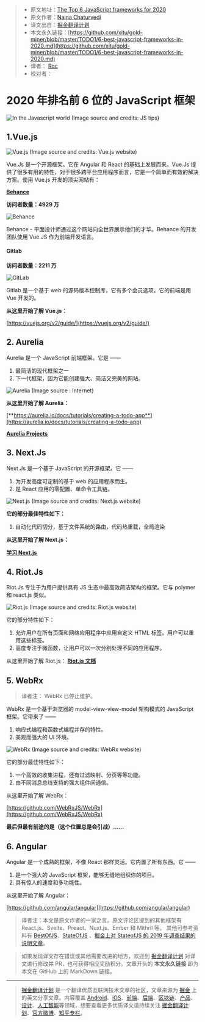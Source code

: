 > * 原文地址：[The Top 6 JavaScript frameworks for 2020](https://medium.com/javascript-in-plain-english/6-best-javascript-frameworks-in-2020-102babf80196)
> * 原文作者：[Naina Chaturvedi](https://medium.com/@Naina04)
> * 译文出自：[掘金翻译计划](https://github.com/xitu/gold-miner)
> * 本文永久链接：[https://github.com/xitu/gold-miner/blob/master/TODO1/6-best-javascript-frameworks-in-2020.md](https://github.com/xitu/gold-miner/blob/master/TODO1/6-best-javascript-frameworks-in-2020.md)
> * 译者： [Roc](https://github.com/QinRoc)
> * 校对者：

# 2020 年排名前 6 位的 JavaScript 框架

![In the Javascript world (Image source and credits: JS tips)](https://cdn-images-1.medium.com/max/3200/0*0bpy35Lc6rAdvivL.gif)

## 1.Vue.js

![Vue.js (Image source and credits: Vue.js website)](https://cdn-images-1.medium.com/max/2430/0*Yk9b_HN-r7SCgzPD.png)

Vue.Js 是一个开源框架。它在 Angular 和 React 的基础上发展而来。Vue.Js 提供了很多有用的特性，对于很多跨平台应用程序而言，它是一个简单而有效的解决方案。使用 Vue.js 开发的顶尖网站有：

[**Behance**](https://www.behance.net/)

**访问者数量：4929 万**

![Behance](https://cdn-images-1.medium.com/max/2698/0*kFWAmDIqI1JjI5dN.png)

Behance - 平面设计师通过这个网站向全世界展示他们的才华。Behance 的开发团队使用 Vue.JS 作为前端开发语言。

#### Gitlab

**访问者数量：2211 万**

![GitLab](https://cdn-images-1.medium.com/max/2698/0*5kyzA3WuoeSaoFgB.png)

Gitlab 是一个基于 web 的源码版本控制库，它有多个会员选项。它的前端是用 Vue 开发的。

****从这里开始了解 Vue.js**：**

[https://vuejs.org/v2/guide/](https://vuejs.org/v2/guide/)

## 2. Aurelia

Aurelia 是一个 JavaScript 前端框架。它是 ——

1. 最简洁的现代框架之一
2. 下一代框架，因为它能创建强大、简洁又完美的网站。

![Aurelia (Image source : Internet)](https://cdn-images-1.medium.com/max/2000/0*SCuBUePVIJKX3QcM.jpg)

**从这里开始了解 Aurelia：**

[**https://aurelia.io/docs/tutorials/creating-a-todo-app**](https://aurelia.io/docs/tutorials/creating-a-todo-app)

[**Aurelia Projects**](https://github.com/aurelia-project)

## 3. Next.Js

Next.Js 是一个基于 JavaScript 的开源框架。它 ——

1. 为开发高度可定制的基于 web 的应用程序而生。
2. 是 React 应用的零配置、单命令工具链。

![Next.js (Image source and credits: Next.js website)](https://cdn-images-1.medium.com/max/2800/0*Xs8fycEdNqhhQ9jZ.jpg)

**它的部分最佳特性如下：**

1. 自动化代码切分，基于文件系统的路由，代码热重载，全局渲染

**从这里开始了解 Next.js：**

[**学习 Next.js**](https://nextjs.org/learn/basics/getting-started)

## 4. Riot.Js

Riot.Js 专注于为用户提供具有 JS 生态中最高效简洁架构的框架。它与 polymer 和 react.js 类似。

![Riot.js (Image source and credits: Riot.js website)](https://cdn-images-1.medium.com/max/2000/0*ioaCESwyj2JbpW_m.jpg)

它的部分特性如下：

1. 允许用户在所有页面和网络应用程序中应用自定义 HTML 标签。用户可以重用这些标签。
2. 高度专注于微函数，让用户可以一次分别处理不同的应用程序。

从这里开始了解 Riot.js：
[**Riot.js 文档**](https://riot.js.org/documentation/)

## 5. WebRx
>译者注： WebRx 已停止维护。

WebRx 是一个基于浏览器的 model-view-view-model 架构模式的 JavaScript 框架。它带来了 ——

1. 响应式编程和函数式编程并存的特性。
2. 美观而强大的 UI 环境。

![WebRx (Image source and credits: WebRx website)](https://cdn-images-1.medium.com/max/2048/0*h6Cc_Hm7i0begHhE.png)

它的部分最佳特性如下：

1. 一个高效的收集进程，还有过滤映射、分页等等功能。
2. 由不同消息总线支持的强大组件间通信。

 从这里开始了解 WebRx：

[https://github.com/WebRxJS/WebRx](https://github.com/WebRxJS/WebRx)

**最后但最有前途的是（这个位置总是会引战）……**

## 6. Angular

Angular 是一个成熟的框架，不像 React 那样灵活。它内置了所有东西。它 ——

1. 是一个强大的 JavaScript 框架，能够无缝地组织你的项目。
2. 具有惊人的速度和多功能性。

 从这里开始了解 Angular：

[https://github.com/angular/angular](https://github.com/angular/angular)

>译者注：本文是原文作者的一家之言。原文评论区提到的其他框架有 React.js、Svelte、Preact、Nuxt.js、Ember 和 Mithril 等。
其他可参考资料有 [BestOfJS](https://bestofjs.org/)、[StateOfJS](https://stateofjs.com/) 、[掘金上对 StateofJS 的 2019 年调查结果的说明文章](https://juejin.im/post/5e071b676fb9a016391d5bb8)。

> 如果发现译文存在错误或其他需要改进的地方，欢迎到 [掘金翻译计划](https://github.com/xitu/gold-miner) 对译文进行修改并 PR，也可获得相应奖励积分。文章开头的 **本文永久链接** 即为本文在 GitHub 上的 MarkDown 链接。

---

> [掘金翻译计划](https://github.com/xitu/gold-miner) 是一个翻译优质互联网技术文章的社区，文章来源为 [掘金](https://juejin.im) 上的英文分享文章。内容覆盖 [Android](https://github.com/xitu/gold-miner#android)、[iOS](https://github.com/xitu/gold-miner#ios)、[前端](https://github.com/xitu/gold-miner#前端)、[后端](https://github.com/xitu/gold-miner#后端)、[区块链](https://github.com/xitu/gold-miner#区块链)、[产品](https://github.com/xitu/gold-miner#产品)、[设计](https://github.com/xitu/gold-miner#设计)、[人工智能](https://github.com/xitu/gold-miner#人工智能)等领域，想要查看更多优质译文请持续关注 [掘金翻译计划](https://github.com/xitu/gold-miner)、[官方微博](http://weibo.com/juejinfanyi)、[知乎专栏](https://zhuanlan.zhihu.com/juejinfanyi)。
